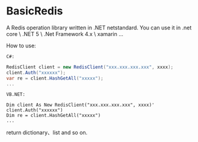 # BasicRedis
A Redis  operation library written in .NET netstandard. You can use it in .net core \ .NET 5 \ .Net Framework 4.x \ xamarin ...

How to use:

    C#:
```c#
RedisClient client = new RedisClient("xxx.xxx.xxx.xxx", xxxx);
client.Auth("xxxxxx");
var re = client.HashGetAll("xxxxx");
...
```

    VB.NET:
```vb.net
Dim client As New RedisClient("xxx.xxx.xxx.xxx", xxxx)'
client.Auth("xxxxxx")
Dim re = client.HashGetAll("xxxxx")
...
```
return dictionary、list and so on.
